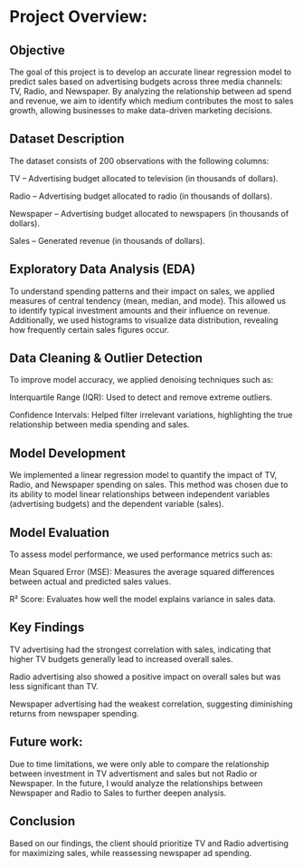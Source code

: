 # Project Overview:
## Objective
The goal of this project is to develop an accurate linear regression model to predict sales based on advertising budgets across three media channels: TV, Radio, and Newspaper. By analyzing the relationship between ad spend and revenue, we aim to identify which medium contributes the most to sales growth, allowing businesses to make data-driven marketing decisions.

## Dataset Description
The dataset consists of 200 observations with the following columns:

TV – Advertising budget allocated to television (in thousands of dollars).

Radio – Advertising budget allocated to radio (in thousands of dollars).

Newspaper – Advertising budget allocated to newspapers (in thousands of dollars).

Sales – Generated revenue (in thousands of dollars).

## Exploratory Data Analysis (EDA)
To understand spending patterns and their impact on sales, we applied measures of central tendency (mean, median, and mode). This allowed us to identify typical investment amounts and their influence on revenue. Additionally, we used histograms to visualize data distribution, revealing how frequently certain sales figures occur.

## Data Cleaning & Outlier Detection
To improve model accuracy, we applied denoising techniques such as:

Interquartile Range (IQR): Used to detect and remove extreme outliers.

Confidence Intervals: Helped filter irrelevant variations, highlighting the true relationship between media spending and sales.

## Model Development
We implemented a linear regression model to quantify the impact of TV, Radio, and Newspaper spending on sales. This method was chosen due to its ability to model linear relationships between independent variables (advertising budgets) and the dependent variable (sales).

## Model Evaluation
To assess model performance, we used performance metrics such as:

Mean Squared Error (MSE): Measures the average squared differences between actual and predicted sales values.

R² Score: Evaluates how well the model explains variance in sales data.

## Key Findings
TV advertising had the strongest correlation with sales, indicating that higher TV budgets generally lead to increased overall sales. 

Radio advertising also showed a positive impact on overall sales but was less significant than TV.

Newspaper advertising had the weakest correlation, suggesting diminishing returns from newspaper spending.

## Future work:
Due to time limitations, we were only able to compare the relationship between investment in TV advertisment and sales but not Radio or Newspaper. In the future, I would analyze the relationships between Newspaper and Radio to Sales to further deepen analysis. 

## Conclusion
Based on our findings, the client should prioritize TV and Radio advertising for maximizing sales, while reassessing newspaper ad spending. 

  
